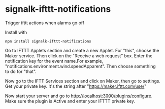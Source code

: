# signalk-ifttt-notifications
Trigger ifttt actions when alarms go off

Install with

```
npm install signalk-ifttt-notifications
```

Go to IFTTT Applets section and create a new Applet. For "this", choose the Maker service. Then click on the "Receive a web request" box.
Enter the notification key for the event name.For example, "notifications.environment.wind.speedApparent". Then choose something to do for "that".

Now go to the IFTT Services section and click on Maker, then go to settings. Get your private key. 
It's the string after "https://maker.ifttt.com/use/"


Now start your server and go to <http://localhost:3000/plugins/configure>. Make sure the plugin is Active and enter your IFTTT private key.

